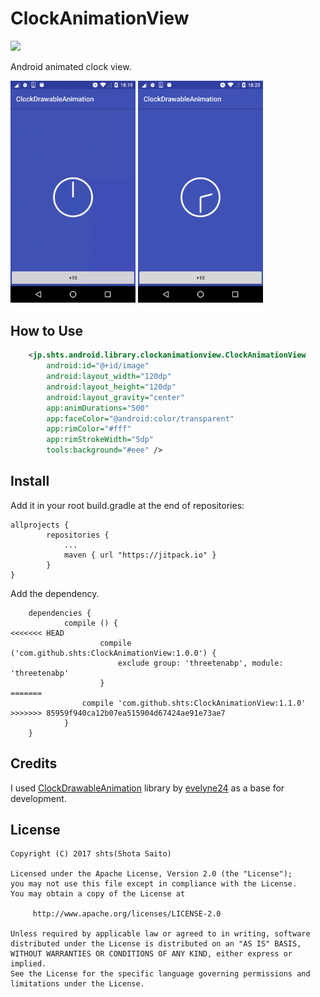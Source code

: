 ClockAnimationView
====

[![](https://jitpack.io/v/shts/ClockAnimationView.svg)](https://jitpack.io/#shts/ClockAnimationView)

Android animated clock view.

<img src="image/animation.gif" width=200 />

<img src="image/image.png" width=200 />


How to Use
---

```xml
    <jp.shts.android.library.clockanimationview.ClockAnimationView
        android:id="@+id/image"
        android:layout_width="120dp"
        android:layout_height="120dp"
        android:layout_gravity="center"
        app:animDurations="500"
        app:faceColor="@android:color/transparent"
        app:rimColor="#fff"
        app:rimStrokeWidth="5dp"
        tools:background="#eee" />
```

Install
----

Add it in your root build.gradle at the end of repositories:


```
allprojects {
		repositories {
			...
			maven { url "https://jitpack.io" }
		}
}
```

Add the dependency. 


```
	dependencies {
	        compile () {
<<<<<<< HEAD
	        	    compile ('com.github.shts:ClockAnimationView:1.0.0') {
    	                exclude group: 'threetenabp', module: 'threetenabp'
	        	    }
=======
		        compile 'com.github.shts:ClockAnimationView:1.1.0'
>>>>>>> 85959f940ca12b07ea515904d67424ae91e73ae7
	        }
	}
```

Credits
---

I used [ClockDrawableAnimation](https://github.com/evelyne24/ClockDrawableAnimation) library by [evelyne24](https://github.com/evelyne24) as a base for development.


License
---

```
Copyright (C) 2017 shts(Shota Saito)

Licensed under the Apache License, Version 2.0 (the "License");
you may not use this file except in compliance with the License.
You may obtain a copy of the License at

     http://www.apache.org/licenses/LICENSE-2.0

Unless required by applicable law or agreed to in writing, software
distributed under the License is distributed on an "AS IS" BASIS,
WITHOUT WARRANTIES OR CONDITIONS OF ANY KIND, either express or implied.
See the License for the specific language governing permissions and
limitations under the License.

```



